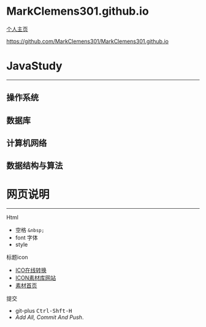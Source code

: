# MarkClemens301.github.io

[个人主页](https://github.com/MarkClemens301/MarkClemens301.github.io)

https://github.com/MarkClemens301/MarkClemens301.github.io

# JavaStudy
---

## 操作系统

## 数据库

## 计算机网络

## 数据结构与算法


# 网页说明

---

Html

- 空格 `&nbsp;`
- font 字体
- style

标题icon

- [ICO在线转换](http://www.ico8.net/index.php?action=make)
- [ICON素材库网站](https://www.iconfont.cn/collections/detail?spm=a313x.7781069.1998910419.dc64b3430&cid=25452)
- [素材首页](https://www.iconfont.cn/home/index?spm=a313x.7781069.1998910419.2)

提交

- git-plus <kbd>Ctrl-Shft-H</kbd>
- _Add All, Commit And Push_.
